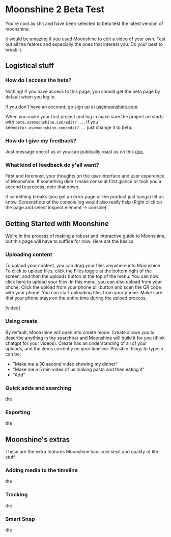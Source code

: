 # Moonshine 2 Beta Test
You're cool as shit and have been selected to beta test the latest version of moonshine.

It would be amazing if you used Moonshine to edit a video of your own. Test out all the featres and especially the ones that interest you. Do your best to break it.

## Logistical stuff
### How do I access the beta?
Nothing! If you have access to this page, you should get the beta page by default when you log in.

If you don't have an account, go sign up at [usemoonshine.com](https://usemoonshine.com).

When you make your first project and log in make sure the project url starts with ```beta.usemoonshine.com/edit?...```. If you see```editor.usemoonshine.com/edit?...``` just change it to beta.

### How do I give my feedback?
Just message one of us or you can publically roast us on this [doc](https://docs.google.com/document/d/1L-SFscAKYW0VygGqI6Pkjy1iyU1q0613kGRUgtmLV30/edit?tab=t.0).

### What kind of feedback do y'all want?
First and foremost, your thoughts on the user interface and user expereince of Moonshine. If something didn't make sense at first glance or took you a second to process, note that down.

If something breaks (you get an error page or the product just hangs) let us know. Screenshots of the console log would also really help (Right click on the page and select inspect element -> console).

## Getting Started with Moonshine
We're in the process of making a robust and interactive guide to Moonshine, but this page will have to suffice for now. Here are the basics.

### Uploading content
To uplaod your content, you can drag your files anywhere into Moonshine.
To click to upload files, click the Files toggle at the bottom right of the screen, and then the uploads button at the top of the menu. You can now click here to upload your files.
In this menu, you can also upload from your phone. Click the upload from your phone pill button and scan the QR code with your phone. You can start uploading files from your phone. Make sure that your phone stays on the entire time during the upload process.

[video]

### Using create
By default, Moonshine will open into create mode. Create allows you to describe anything in the searchbar and Moonshine will build it for you (think chatgpt for your videos). Create has an understanding of all of your uploads, and the items currently on your timeline.
Possible things to type in can be:
- "Make me a 30 second video showing my dinner"
- "Make me a 5 min video of us making pasta and then eating it"
- "Add"

### Quick adds and searching
the

### Exporting
the

## Moonshine's extras
These are the extra features Moonshine has: cool shsit and quality of life stuff

### Adding media to the timeline
the

### Tracking
the

### Smart Snap
the
